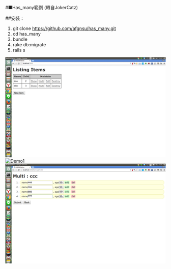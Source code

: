 #■Has_many範例 (轉自JokerCatz)

##安裝：
1. git clone https://github.com/afgnsu/has_many.git
2. cd has_many
3. bundle
4. rake db:migrate
5. rails s

![Demo](https://github.com/afgnsu/has_many/blob/master/DEMO.png)
![Demo1](https://github.com/afgnsu/has_many/blob/master/DEMO1.png)
![Demo2](https://github.com/afgnsu/has_many/blob/master/DEMO2.png)
